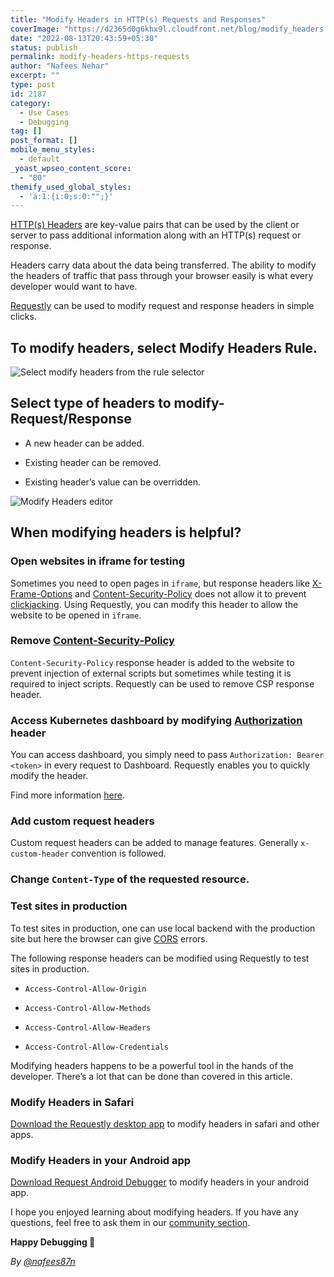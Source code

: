 ```yaml
---
title: "Modify Headers in HTTP(s) Requests and Responses"
coverImage: "https://d2365d0g6khx9l.cloudfront.net/blog/modify_headers.png"
date: "2022-08-13T20:43:59+05:30"
status: publish
permalink: modify-headers-https-requests
author: "Nafees Nehar"
excerpt: ""
type: post
id: 2187
category:
  - Use Cases
  - Debugging
tag: []
post_format: []
mobile_menu_styles:
  - default
_yoast_wpseo_content_score:
  - "80"
themify_used_global_styles:
  - 'a:1:{i:0;s:0:"";}'
---
```


[HTTP(s) Headers](https://developer.mozilla.org/en-US/docs/Web/HTTP/Headers) are key-value pairs that can be used by the client or server to pass additional information along with an HTTP(s) request or response.

Headers carry data about the data being transferred. The ability to modify the headers of traffic that pass through your browser easily is what every developer would want to have.

[Requestly](https://requestly.io) can be used to modify request and response headers in simple clicks.

## To modify headers, select **Modify Headers** Rule.

![Select modify headers from the rule selector](https://d2365d0g6khx9l.cloudfront.net/blog/annotated_rule-selector.png)

## Select type of headers to modify- Request/Response

- A new header can be added.

- Existing header can be removed.

- Existing header’s value can be overridden.

![Modify Headers editor](https://d2365d0g6khx9l.cloudfront.net/blog/headers_rule_annotated_editor.png)

## When modifying headers is helpful?

### Open websites in iframe for testing

Sometimes you need to open pages in `iframe`, but response headers like [X-Frame-Options](https://developer.mozilla.org/en-US/docs/Web/HTTP/Headers/X-Frame-Options) and [Content-Security-Policy](https://developer.mozilla.org/en-US/docs/Web/HTTP/CSP) does not allow it to prevent [clickjacking](https://cheatsheetseries.owasp.org/cheatsheets/Clickjacking_Defense_Cheat_Sheet.html). Using Requestly, you can modify this header to allow the website to be opened in `iframe`.

### Remove [Content-Security-Policy](https://developer.mozilla.org/en-US/docs/Web/HTTP/Headers/Content-Security-Policy)

`Content-Security-Policy` response header is added to the website to prevent injection of external scripts but sometimes while testing it is required to inject scripts. Requestly can be used to remove CSP response header.

### Access Kubernetes dashboard by modifying [Authorization](https://developer.mozilla.org/en-US/docs/Web/HTTP/Headers/Authorization) header

You can access dashboard, you simply need to pass `Authorization: Bearer <token>` in every request to Dashboard. Requestly enables you to quickly modify the header.

Find more information [here](https://github.com/kubernetes/dashboard/blob/790bc1ec5e22642f64e86903f626005a26573cbc/docs/user/access-control/README.md#:~:text=to%20display%20it.-,Authorization%20header,-Using%20authorization%20header).

### Add custom request headers

Custom request headers can be added to manage features. Generally `x-custom-header` convention is followed.

### Change `Content-Type` of the requested resource.

### Test sites in production

To test sites in production, one can use local backend with the production site but here the browser can give [CORS](https://developer.mozilla.org/en-US/docs/Web/HTTP/CORS) errors.

The following response headers can be modified using Requestly to test sites in production.

- `Access-Control-Allow-Origin`

- `Access-Control-Allow-Methods`

- `Access-Control-Allow-Headers`

- `Access-Control-Allow-Credentials`

Modifying headers happens to be a powerful tool in the hands of the developer. There’s a lot that can be done than covered in this article.

### Modify Headers in Safari

[Download the Requestly desktop app](https://requestly.io/downloads/) to modify headers in safari and other apps.

### Modify Headers in your Android app

[Download Request Android Debugger](https://requestly.io/debug-android-apps/) to modify headers in your android app.

I hope you enjoyed learning about modifying headers. If you have any questions, feel free to ask them in our [community section](https://community.requestly.io/).

**Happy Debugging 🚀**

*By [@nafees87n](https://www.linkedin.com/in/nafees87n/)*